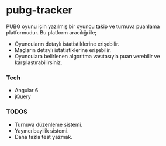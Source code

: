 # pubg-tracker

PUBG oyunu için yazılmış bir oyuncu takip ve turnuva puanlama platformudur. Bu platform aracılığı ile;
- Oyuncuların detaylı istatistiklerine erişebilir.
- Maçların detaylı istatistiklerine erişebilir.
- Oyunculara belirlenen algoritma vasıtasıyla puan verebilir ve karşılaştırabilirsiniz.

### Tech

* Angular 6
* jQuery

### TODOS

- Turnuva düzenleme sistemi.
- Yayıncı bayilik sistemi.
- Daha fazla test yazmak.
